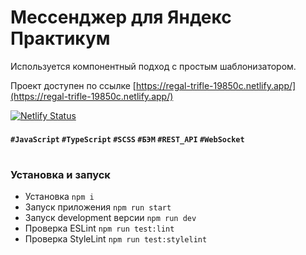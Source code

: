 # Мессенджер для Яндекс Практикум

Используется компонентный подход с простым шаблонизатором.

Проект доступен по ссылке [https://regal-trifle-19850c.netlify.app/](https://regal-trifle-19850c.netlify.app/)

[![Netlify Status](https://api.netlify.com/api/v1/badges/a2eb8394-4092-4792-ad4e-5299b9636e3f/deploy-status)](https://app.netlify.com/sites/regal-trifle-19850c/deploys)

#### `#JavaScript` `#TypeScript` `#SCSS` `#БЭМ` `#REST_API` `#WebSocket`

#

### Установка и запуск
- Установка `npm i`
- Запуск приложения `npm run start`
- Запуск development версии `npm run dev`
- Проверка ESLint `npm run test:lint`
- Проверка StyleLint `npm run test:stylelint`